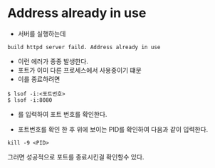 # Address already in use

- 서버를 실행하는데

```
build httpd server faild. Address already in use
```

- 이런 에러가 종종 발생한다.
- 포트가 이미 다른 프로세스에서 사용중이기 떄문
- 이를 종료하려면

```
$ lsof -i:<포트번호>
$ lsof -i:8080
```

- 를 입력하여 포트 번호를 확인한다.

- 포트번호를 확인 한 후 위에 보이는 PID를 확인하여 다음과 같이 입력한다.

```
kill -9 <PID>
```

그러면 성공적으로 포트를 종료시킨걸 확인할수 있다.
